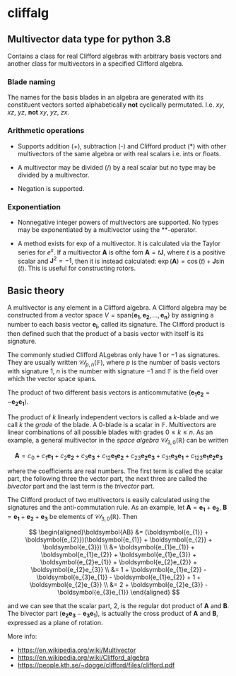# cliffalg

## Multivector data type for python 3.8

Contains a class for real Clifford algebras with arbitrary basis vectors and another class for multivectors in a specified Clifford algebra.

### Blade naming

The names for the basis blades in an algebra are generated with its constituent vectors sorted alphabetically **not** cyclically permutated. I.e. $xy$, $xz$, $yz$, **not** $xy$, $yz$, $zx$.

### Arithmetic operations

+ Supports addition (+), subtraction (-) and Clifford product (*) with other multivectors of the same algebra or with real scalars i.e. ints or floats.

+ A multivector may be divided (/) by a real scalar but no type may be divided by a multivector.

+ Negation is supported.

### Exponentiation

+ Nonnegative integer powers of multivectors are supported. No types may be exponentiated by a multivector using the **-operator.

+ A method exists for exp of a multivector. It is calculated via the Taylor series for $e^{x}$. If a multivector $\boldsymbol{A}$ is ofthe fom $\boldsymbol{A} = t\boldsymbol{J}$, where $t$ is a positive scalar and $\boldsymbol{J}^{2} = -1$, then it is instead calculated: $\exp(\boldsymbol{A}) = \cos(t) + \boldsymbol{J}\sin(t)$. This is useful for constructing rotors.

## Basic theory

A multivector is any element in a Clifford algebra. A Clifford algebra may be constructed from a vector space $V = \text{span}\{\boldsymbol{e_{1}},\boldsymbol{e_{2}},\dots,\boldsymbol{e_{n}}\}$ by assigning a number to each basis vector $\boldsymbol{e_{i}}$, called its signature. The Clifford product is then defined such that the product of a basis vector with itself is its signature.

The commonly studied Clifford ALgebras only have $1$ or $-1$ as signatures. They are usually written $\mathcal{Cl}_{p,\,n}(\mathbb{F})$, where $p$ is the number of basis vectors with signature $1$, $n$ is the number with signature $-1$ and $\mathbb{F}$ is the field over which the vector space spans.

The product of two different basis vectors is anticommutative ($\boldsymbol{e_{1}e_{2}} = -\boldsymbol{e_{2}e_{1}}$).

The product of $k$ linearly independent vectors is called a $k$-blade and we call $k$ the *grade* of the blade. A $0$-blade is a scalar in $\mathbb{F}$. Multivectors are linear combinations of all possible blades with grades $0\le k \le n$. As an example, a general multivector in the *space algebra* $\mathcal{Cl}_{3,\,0}(\mathbb{R})$ can be written

$$ \boldsymbol{A} = c_{0} + c_{1}\boldsymbol{e_{1}} + c_{2}\boldsymbol{e_{2}} + c_{3}\boldsymbol{e_{3}} + c_{12}\boldsymbol{e_{1}e_{2}} + c_{23}\boldsymbol{e_{2}e_{3}} + c_{31}\boldsymbol{e_{3}e_{1}} + c_{123}\boldsymbol{e_{1}e_{2}e_{3}} $$

where the coefficients are real numbers. The first term is called the scalar part, the following three the vector part, the next three are called the *bivector* part and the last term is the *trivector* part.

The Clifford product of two multivectors is easily calculated using the signatures and the anti-commutation rule. As an example, let $\boldsymbol{A} = \boldsymbol{e_{1}}+\boldsymbol{e_{2}}$, $\boldsymbol{B} = \boldsymbol{e_{1}}+\boldsymbol{e_{2}}+\boldsymbol{e_{3}}$ be elements of $\mathcal{Cl}_{3,\,0}(\mathbb{R})$. Then

$$
\begin{aligned}\boldsymbol{AB} &= (\boldsymbol{e_{1}} + \boldsymbol{e_{2}})(\boldsymbol{e_{1}} + \boldsymbol{e_{2}} + \boldsymbol{e_{3}}) \\
&= \boldsymbol{e_{1}e_{1}} + \boldsymbol{e_{1}e_{2}} + \boldsymbol{e_{1}e_{3}} + \boldsymbol{e_{2}e_{1}} + \boldsymbol{e_{2}e_{2}} + \boldsymbol{e_{2}e_{3}} \\
&= 1 + \boldsymbol{e_{1}e_{2}} - \boldsymbol{e_{3}e_{1}} - \boldsymbol{e_{1}e_{2}} + 1 + \boldsymbol{e_{2}e_{3}} \\
&= 2 + \boldsymbol{e_{2}e_{3}} - \boldsymbol{e_{3}e_{1}}
\end{aligned}
$$

and we can see that the scalar part, 2, is the regular dot product of $\boldsymbol{A}$ and $\boldsymbol{B}$. The bivector part $(\boldsymbol{e_{2}e_{3}} - \boldsymbol{e_{3}e_{1}})$, is actually the cross product of $\boldsymbol{A}$ and $\boldsymbol{B}$, expressed as a plane of rotation.

More info:

+ <https://en.wikipedia.org/wiki/Multivector>
+ <https://en.wikipedia.org/wiki/Clifford_algebra>
+ <https://people.kth.se/~dogge/clifford/files/clifford.pdf>
